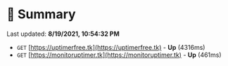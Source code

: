 # 📖 Summary
Last updated: **8/19/2021, 10:54:32 PM**

- `GET` [https://uptimerfree.tk](https://uptimerfree.tk) - **Up** (4316ms)
- `GET` [https://monitoruptimer.tk](https://monitoruptimer.tk) - **Up** (461ms)
